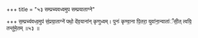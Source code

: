 +++
title = "५३ सम्प्रच्यवध्वमुप सम्प्रयाताग्ने"

+++
स॒म्प्रच्य॑वध्व॒मुप॑ सं॒प्रया॒ताग्ने॑ पथो॒ दे॑व॒याना॑न् कृणुध्वम्। पुनः॑ कृण्वा॒ना पि॒तरा॒ युवा॑ना॒न्वाता॑ँसी॒त् त्वयि॒ तन्तु॑मे॒तम् ॥५३ ॥